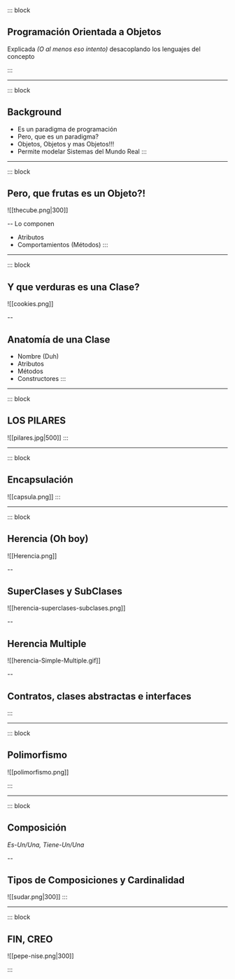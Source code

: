 
::: block
## Programación Orientada a Objetos
Explicada _(O al menos eso intento)_ desacoplando los lenguajes del concepto 

:::

---
::: block
## Background <!-- element class="fragment" data-fragment-index="1" -->

- Es un paradigma de programación <!-- element class="fragment" data-fragment-index="2" -->
- Pero, que es un paradigma? <!-- element class="fragment" data-fragment-index="3" -->
- Objetos, Objetos y mas Objetos!!! <!-- element class="fragment" data-fragment-index="4" -->
- Permite modelar Sistemas del Mundo Real <!-- element class="fragment" data-fragment-index="5" -->
:::

---

::: block
## Pero, que frutas es un Objeto?! 

![[thecube.png|300]] 

--
  Lo componen  <!-- element class="fragment" data-fragment-index="1" -->
 - Atributos <!-- element class="fragment" data-fragment-index="2" -->
 - Comportamientos (Métodos) <!-- element class="fragment" data-fragment-index="3" -->
:::

---
::: block
## Y que verduras es una Clase?

![[cookies.png]]

--
## Anatomía de una Clase <!-- element class="fragment" data-fragment-index="1" -->
 - Nombre (Duh) <!-- element class="fragment" data-fragment-index="2" -->
 - Atributos <!-- element class="fragment" data-fragment-index="3" -->
 - Métodos <!-- element class="fragment" data-fragment-index="4" -->
 - Constructores <!-- element class="fragment" data-fragment-index="5" -->
:::
---
::: block <!-- element class="fragment" -->
## LOS PILARES

![[pilares.jpg|500]]
:::

---

::: block <!-- element class="fragment" -->

## Encapsulación 

![[capsula.png]]
:::

---

::: block <!-- element class="fragment" -->

## Herencia (Oh boy)

![[Herencia.png]]

--

## SuperClases y SubClases

![[herencia-superclases-subclases.png]]

--
## Herencia Multiple

![[herencia-Simple-Multiple.gif]]

--

## Contratos, clases abstractas e interfaces
 
:::

---

::: block <!-- element class="fragment" -->

## Polimorfismo

![[polimorfismo.png]]

:::

---

::: block <!-- element class="fragment" -->

## Composición

_Es-Un/Una, Tiene-Un/Una_

--
## Tipos de Composiciones y Cardinalidad
![[sudar.png|300]]
:::

---
::: block

## FIN, CREO

![[pepe-nise.png|300]]

:::
